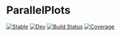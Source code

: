 # ParallelPlots

[![Stable](https://img.shields.io/badge/docs-stable-blue.svg)](https://moritz155.github.io/ParallelPlots.jl/stable/)
[![Dev](https://img.shields.io/badge/docs-dev-blue.svg)](https://moritz155.github.io/ParallelPlots.jl/dev/)
[![Build Status](https://github.com/moritz155/ParallelPlots.jl/actions/workflows/CI.yml/badge.svg?branch=main)](https://github.com/moritz155/ParallelPlots.jl/actions/workflows/CI.yml?query=branch%3Amain)
[![Coverage](https://codecov.io/gh/moritz155/ParallelPlots.jl/branch/main/graph/badge.svg)](https://codecov.io/gh/moritz155/ParallelPlots.jl)

